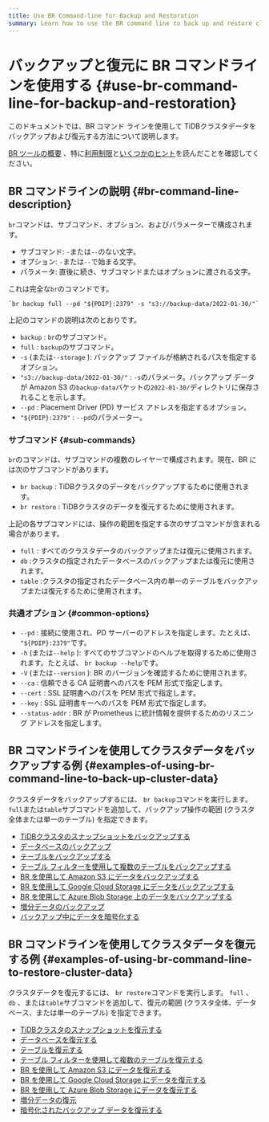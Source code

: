 ```yaml
---
title: Use BR Command-line for Backup and Restoration
summary: Learn how to use the BR command line to back up and restore cluster data.
---
```


# バックアップと復元に BR コマンドラインを使用する {#use-br-command-line-for-backup-and-restoration}

このドキュメントでは、BR コマンド ラインを使用して TiDBクラスタデータをバックアップおよび復元する方法について説明します。

[BR ツールの概要](/br/backup-and-restore-overview.md) 、特に[利用制限](/br/backup-and-restore-overview.md#usage-restrictions)と[いくつかのヒント](/br/backup-and-restore-overview.md#some-tips)を読んだことを確認してください。

## BR コマンドラインの説明 {#br-command-line-description}

`br`コマンドは、サブコマンド、オプション、およびパラメーターで構成されます。

-   サブコマンド: `-`または`--`のない文字。
-   オプション: `-`または`--`で始まる文字。
-   パラメータ: 直後に続き、サブコマンドまたはオプションに渡される文字。

これは完全な`br`のコマンドです。


```shell
`br backup full --pd "${PDIP}:2379" -s "s3://backup-data/2022-01-30/"`
```

上記のコマンドの説明は次のとおりです。

-   `backup` : `br`のサブコマンド。
-   `full` : `backup`のサブコマンド。
-   `-s` (または`--storage` ): バックアップ ファイルが格納されるパスを指定するオプション。
-   `"s3://backup-data/2022-01-30/"` : `-s`のパラメータ。バックアップ データが Amazon S3 の`backup-data`バケットの`2022-01-30/`ディレクトリに保存されることを示します。
-   `--pd` : Placement Driver (PD) サービス アドレスを指定するオプション。
-   `"${PDIP}:2379"` : `--pd`のパラメーター。

### サブコマンド {#sub-commands}

`br`のコマンドは、サブコマンドの複数のレイヤーで構成されます。現在、BR には次のサブコマンドがあります。

-   `br backup` : TiDBクラスタのデータをバックアップするために使用されます。
-   `br restore` : TiDBクラスタのデータを復元するために使用されます。

上記の各サブコマンドには、操作の範囲を指定する次のサブコマンドが含まれる場合があります。

-   `full` : すべてのクラスタデータのバックアップまたは復元に使用されます。
-   `db` :クラスタの指定されたデータベースのバックアップまたは復元に使用されます。
-   `table` :クラスタの指定されたデータベース内の単一のテーブルをバックアップまたは復元するために使用されます。

### 共通オプション {#common-options}

-   `--pd` : 接続に使用され、PD サーバーのアドレスを指定します。たとえば、 `"${PDIP}:2379"`です。
-   `-h` (または`--help` ): すべてのサブコマンドのヘルプを取得するために使用されます。たとえば、 `br backup --help`です。
-   `-V` (または`--version` ): BR のバージョンを確認するために使用されます。
-   `--ca` : 信頼できる CA 証明書へのパスを PEM 形式で指定します。
-   `--cert` : SSL 証明書へのパスを PEM 形式で指定します。
-   `--key` : SSL 証明書キーへのパスを PEM 形式で指定します。
-   `--status-addr` : BR が Prometheus に統計情報を提供するためのリスニング アドレスを指定します。

## BR コマンドラインを使用してクラスタデータをバックアップする例 {#examples-of-using-br-command-line-to-back-up-cluster-data}

クラスタデータをバックアップするには、 `br backup`コマンドを実行します。 `full`または`table`サブコマンドを追加して、バックアップ操作の範囲 (クラスタ全体または単一のテーブル) を指定できます。

-   [TiDBクラスタのスナップショットをバックアップする](/br/br-usage-backup.md#back-up-tidb-cluster-snapshots)
-   [データベースのバックアップ](/br/br-usage-backup.md#back-up-a-database)
-   [テーブルをバックアップする](/br/br-usage-backup.md#back-up-a-table)
-   [テーブル フィルターを使用して複数のテーブルをバックアップする](/br/br-usage-backup.md#back-up-multiple-tables-with-table-filter)
-   [BR を使用して Amazon S3 にデータをバックアップする](/br/backup-storage-S3.md)
-   [BR を使用して Google Cloud Storage にデータをバックアップする](/br/backup-storage-gcs.md)
-   [BR を使用して Azure Blob Storage 上のデータをバックアップする](/br/backup-storage-azblob.md)
-   [増分データのバックアップ](/br/br-usage-backup.md#back-up-incremental-data)
-   [バックアップ中にデータを暗号化する](/br/br-usage-backup.md#encrypt-backup-data-at-the-backup-end)

## BR コマンドラインを使用してクラスタデータを復元する例 {#examples-of-using-br-command-line-to-restore-cluster-data}

クラスタデータを復元するには、 `br restore`コマンドを実行します。 `full` 、 `db` 、または`table`サブコマンドを追加して、復元の範囲 (クラスタ全体、データベース、または単一のテーブル) を指定できます。

-   [TiDBクラスタのスナップショットを復元する](/br/br-usage-restore.md#restore-tidb-cluster-snapshots)
-   [データベースを復元する](/br/br-usage-restore.md#restore-a-database)
-   [テーブルを復元する](/br/br-usage-restore.md#restore-a-table)
-   [テーブル フィルターを使用して複数のテーブルを復元する](/br/br-usage-restore.md#restore-multiple-tables-with-table-filter)
-   [BR を使用して Amazon S3 にデータを復元する](/br/backup-storage-S3.md)
-   [BR を使用して Google Cloud Storage にデータを復元する](/br/backup-storage-gcs.md)
-   [BR を使用して Azure Blob Storage にデータを復元する](/br/backup-storage-azblob.md)
-   [増分データの復元](/br/br-usage-restore.md#restore-incremental-data)
-   [暗号化されたバックアップ データを復元する](/br/br-usage-restore.md#restore-encrypted-backup-data)
